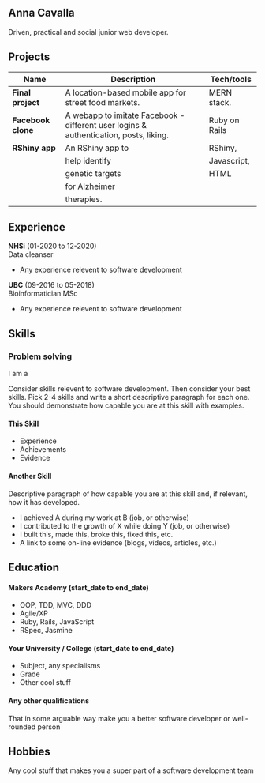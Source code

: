 ## Anna Cavalla

Driven, practical and social junior web developer. 

## Projects

| Name                         | Description       | Tech/tools        |
| ---------------------------- | ----------------- | ----------------- |
| **Final project**            | A location-based mobile app for street food markets. | MERN stack. |
| **Facebook clone** | A webapp to imitate Facebook - different user logins & authentication, posts, liking. | Ruby on Rails              |
| **RShiny app**               | An RShiny app to  | RShiny,           | 
|                              | help identify     | Javascript,       |
|                              | genetic targets   | HTML              |
|                              | for Alzheimer     |                   |
|                              | therapies.        |                   |

## Experience

**NHSi** (01-2020 to 12-2020)  
Data cleanser

- Any experience relevent to software development

**UBC** (09-2016 to 05-2018)  
Bioinformatician MSc

- Any experience relevent to software development

## Skills

### Problem solving
I am a 

Consider skills relevent to software development. Then consider your best skills. Pick 2-4 skills and write a short descriptive paragraph for each one. You should demonstrate how capable you are at this skill with examples.

#### This Skill

- Experience
- Achievements
- Evidence

#### Another Skill

Descriptive paragraph of how capable you are at this skill and, if relevant, how it has developed.

- I achieved A during my work at B (job, or otherwise)
- I contributed to the growth of X while doing Y (job, or otherwise)
- I built this, made this, broke this, fixed this, etc.
- A link to some on-line evidence (blogs, videos, articles, etc.)

## Education

#### Makers Academy (start_date to end_date)

- OOP, TDD, MVC, DDD
- Agile/XP
- Ruby, Rails, JavaScript
- RSpec, Jasmine

#### Your University / College (start_date to end_date)

- Subject, any specialisms
- Grade
- Other cool stuff

#### Any other qualifications

That in some arguable way make you a better software developer or well-rounded person

## Hobbies

Any cool stuff that makes you a super part of a software development team
